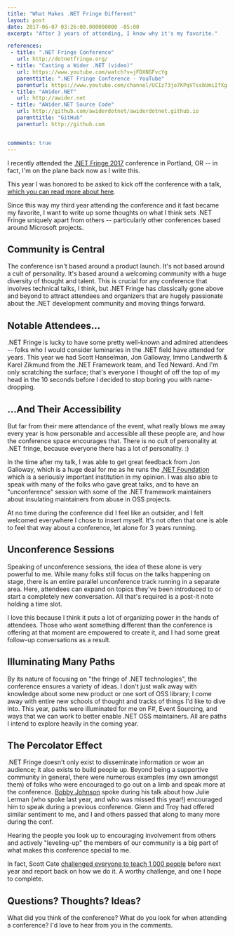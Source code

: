 ```yaml
---
title: "What Makes .NET Fringe Different"
layout: post
date: 2017-06-07 03:26:00.000000000 -05:00
excerpt: "After 3 years of attending, I know why it's my favorite."

references:
 - title: ".NET Fringe Conference"
   url: http://dotnetfringe.org/
 - title: "Casting a Wider .NET (video)"
   url: https://www.youtube.com/watch?v=jFDXNGFvcYg
   parenttitle: ".NET Fringe Conference - YouTube"
   parenturl: https://www.youtube.com/channel/UCIz73jo7KPqVTssbUmiIfXg
 - title: "AWider.NET"
   url: http://awider.net
 - title: "AWider.NET Source Code"
   url: http://github.com/awiderdotnet/awiderdotnet.github.io
   parenttitle: "GitHub"
   parenturl: http://github.com


comments: true
---
```

I recently attended the [.NET Fringe 2017](http://dotnetfringe.org) conference in Portland, OR -- in fact, I'm on the plane back now as I write this. 

This year I was honored to be asked to kick off the conference with a talk, [which you can read more about here](https://seankilleen.com/2017/06/casting-a-wider-net-at-dotnet-fringe/).

Since this way my third year attending the conference and it fast became my favorite, I want to write up some thoughts on what I think sets .NET Fringe uniquely apart from others -- particularly other conferences based around Microsoft projects.

## Community is Central
The conference isn't based around a product launch. It's not based around a cult of personality. It's based around a welcoming community with a huge diversity of thought and talent. This is crucial for any conference that involves technical talks, I think, but .NET Fringe has classically gone above and beyond to attract attendees and organizers that are hugely passionate about the .NET development community and moving things forward.

## Notable Attendees...
.NET Fringe is lucky to have some pretty well-known and admired attendees -- folks who I would consider luminaries in the .NET field have attended for years. This year we had Scott Hanselman, Jon Galloway, Immo Landwerth &amp; Karel Zikmund from the .NET Framework team, and Ted Neward. And I'm only scratching the surface; that's everyone I thought of off the top of my head in the 10 seconds before I decided to stop boring you with name-dropping.

## ...And Their Accessibility
But far from their mere attendance of the event, what really blows me away every year is how personable and accessible all these people are, and how the conference space encourages that. There is no cult of personality at .NET fringe, because everyone there has a lot of personality. :) 

In the time after my talk, I was able to get great feedback from Jon Galloway, which is a huge deal for me as he runs the [.NET Foundation](http://dotnetfoundation.org) which is a seriously important institution in my opinion. I was also able to speak with many of the folks who gave great talks, and to have an "unconference" session with some of the .NET framework maintainers about insulating maintainers from abuse in OSS projects. 

At no time during the conference did I feel like an outsider, and I felt welcomed everywhere I chose to insert myself. It's not often that one is able to feel that way about a conference, let alone for 3 years running.

## Unconference Sessions
Speaking of unconference sessions, the idea of these alone is very powerful to me. While many folks still focus on the talks happening on stage, there is an entire parallel unconference track running in a separate area. Here, attendees can expand on topics they've been introduced to or start a completely new conversation. All that's required is a post-it note holding a time slot.

I love this because I think it puts a lot of organizing power in the hands of attendees. Those who want something different than the conference is offering at that moment are empowered to create it, and I had some great follow-up conversations as a result.

## Illuminating Many Paths
By its nature of focusing on "the fringe of .NET technologies", the conference ensures a variety of ideas. I don't just walk away with knowledge about some new product or one sort of OSS library; I come away with entire new schools of thought and tracks of things I'd like to dive into. This year, paths were illuminated for me on F#, Event Sourcing, and ways that we can work to better enable .NET OSS maintainers. All are paths I intend to explore heavily in the coming year.

## The Percolator Effect
.NET Fringe doesn't only exist to disseminate information or wow an audience; it also exists to build people up. Beyond being a supportive community in general, there were numerous examples (my own amongst them) of folks who were encouraged to go out on a limb and speak more at the conference. [Bobby Johnson](twitter.com/notmyself) spoke during his talk about how Julie Lerman (who spoke last year, and who was missed this year!) encouraged him to speak during a previous conference. Glenn and Troy had offered similar sentiment to me, and I and others passed that along to many more during the conf. 

Hearing the people you look up to encouraging involvement from others and actively "leveling-up" the members of our community is a big part of what makes this conference special to me.

In fact, Scott Cate [challenged everyone to teach 1,000 people](https://twitter.com/scottcate/status/872205824931672066) before next year and report back on how we do it. A worthy challenge, and one I hope to complete.

## Questions? Thoughts? Ideas?
What did you think of the conference? What do you look for when attending a conference? I'd love to hear from you in the comments.